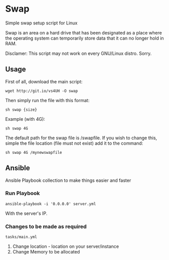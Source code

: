 # Swap

Simple swap setup script for Linux

Swap is an area on a hard drive that has been designated as a place where the operating system can temporarily store data that it can no longer hold in RAM.

Disclamer: This script may not work on every GNU/Linux distro. Sorry.

## Usage

First of all, download the main script:
```
wget http://git.io/vs4UH -O swap
```

Then simply run the file with this format:
```
sh swap {size}
```

Example (with 4G):
```
sh swap 4G
```

The default path for the swap file is /swapfile. If you wish to change this, simple the file location (file must not exist) add it to the command:
```
sh swap 4G /mynewswapfile
```

## Ansible

Ansible Playbook collection to make things easier and faster 

### Run Playbook

`ansible-playbook -i '0.0.0.0' server.yml`

With the server's IP.


### Changes to be made as required

`tasks/main.yml`

1. Change location - location on your server/instance
2. Change Memory to be allocated 
